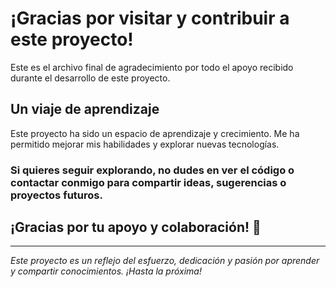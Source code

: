 # ¡Gracias por visitar y contribuir a este proyecto!

Este es el archivo final de agradecimiento por todo el apoyo recibido durante el desarrollo de este proyecto.

## Un viaje de aprendizaje

Este proyecto ha sido un espacio de aprendizaje y crecimiento. Me ha permitido mejorar mis habilidades y explorar nuevas tecnologías.

### Si quieres seguir explorando, no dudes en ver el código o contactar conmigo para compartir ideas, sugerencias o proyectos futuros.

## ¡Gracias por tu apoyo y colaboración! 🙌

---

*Este proyecto es un reflejo del esfuerzo, dedicación y pasión por aprender y compartir conocimientos. ¡Hasta la próxima!*
